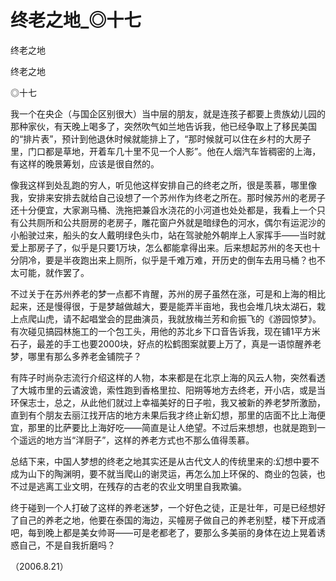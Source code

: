 # 终老之地_◎十七

终老之地

终老之地

◎十七

我一个在央企（与国企区别很大）当中层的朋友，就是连孩子都要上贵族幼儿园的那种家伙，有天晚上喝多了，突然吹气如兰地告诉我，他已经争取上了移民美国的“排片表”，预计到他退休时候就能排上了，“那时候就可以住在乡村的大房子里，门口都是草地，开着车几十里不见一个人影”。他在人烟汽车皆稠密的上海，有这样的晚景筹划，应该是很自然的。

像我这样到处乱跑的穷人，听见他这样安排自己的终老之所，很是羡慕，哪里像我，安排来安排去就给自己设想了一个苏州作为终老之所在。那时候苏州的老房子还十分便宜，大家涮马桶、洗拖把兼舀水浇花的小河道也处处都是，我看上一个只有公共厕所和公共厨房的老房子，雕花窗户外就是暗绿色的河水，偶尔有运泥沙的小船驶过来，船头的女人戴明绿色头巾，站在驾驶舱外朝岸上人家挥手——当时就爱上那房子了，似乎是只要1万块，怎么都能拿得出来。后来想起苏州的冬天也十分阴冷，要是半夜跑出来上厕所，似乎是千难万难，开历史的倒车去用马桶？也不太可能，就作罢了。

不过关于在苏州养老的梦一点都不肯醒，苏州的房子虽然在涨，可是和上海的相比起来，还是慢得很，于是梦越做越大，要是能弄半亩地，我也会堆几块太湖石，栽上点爬山虎，请不起唱堂会的昆曲演员，我就放梅兰芳和俞振飞的《游园惊梦》。有次碰见搞园林施工的一个包工头，用他的苏北乡下口音告诉我，现在铺1平方米石子，最差的手工也要2000块，好点的松鹤图案就要上万了，真是一语惊醒养老梦，哪里有那么多养老金铺院子？

有阵子时尚杂志流行介绍这样的人物，本来都是在北京上海的风云人物，突然看透了大城市里的云谲波诡，索性跑到香格里拉、阳朔等地方去终老，开小店，或是当环保志士，总之，从此他们就过上幸福美好的日子啦，我又被新的养老梦所激励，直到有个朋友去丽江找开店的地方未果后我才终止新幻想，那里的店面不比上海便宜，那里的比萨要比上海好吃——简直是让人绝望。不过后来想想，也就是跑到一个遥远的地方当“洋厨子”，这样的养老方式也不那么值得羡慕。

总结下来，中国人梦想的终老之地其实还是从古代文人的传统里来的:幻想中要不成为山下的陶渊明，要不就当爬山的谢灵运，再怎么加上环保的、商业的包装，也不过是逃离工业文明，在残存的古老的农业文明里自我欺骗。

终于碰到一个人打破了这样的养老迷梦，一个好色之徒，正是壮年，可是已经想好了自己的养老之地，他要在泰国的海边，买幢房子做自己的养老别墅，楼下开成酒吧，每到晚上都是美女帅哥——可是老都老了，要那么多美丽的身体在边上晃着诱惑自己，不是自我折磨吗？

（2006.8.21）